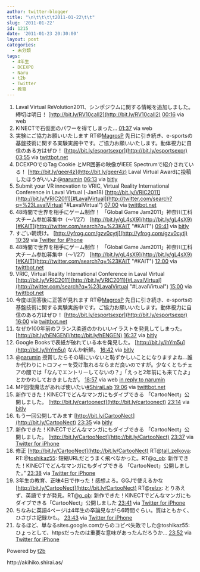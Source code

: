 ```yaml
---
author: twitter-blogger
title: "\n\t\t\t\t2011-01-22\t\t"
slug: '2011-01-22'
id: 1215
date: '2011-01-23 20:30:00'
layout: post
categories:
  - 未分類
tags:
  - 4年生
  - DCEXPO
  - Naru
  - t2b
  - Twitter
  - 教育
---
```


<div xmlns:georss="http://www.georss.org/georss">

1.  <span><span>Laval Virtual ReVolution2011、シンポジウムに関する情報を追加しました。 締切は明日！ [http://bit.ly/RV10call2](http://bit.ly/RV10call2)</span> <span>[<span>00:16</span>](http://twitter.com/o_ob/status/28772949838270464) <span>via web</span></span></span>
2.  <span><span>KINECTで石仮面のパワーを得てしまった…</span> <span>[<span>01:37</span>](http://twitter.com/o_ob/status/28793467089977345) <span>via web</span></span></span>
3.  <span><span>実験にご協力お願いいたします RT@[MagrosP](http://twitter.com/MagrosP "MagrosP") 先日に引き続き、e-sportsの基盤技術に関する実験実施中です。ご協力お願いいたします。動体視力に自信のある方はぜひ！ [http://bit.ly/esportsexpr](http://bit.ly/esportsexpr)</span> <span>[<span>03:55</span>](http://twitter.com/o_ob/status/28828053840863232) <span>via [twittbot.net](http://twittbot.net/)</span></span></span>
4.  <span><span>DCEXPOでのTag Cookie とMR囲碁の映像がIEEE Spectrumで紹介されている！ [http://bit.ly/geer4z](http://bit.ly/geer4z) Laval Virtual Awardに投稿したほうがいいよ@[narumin](http://twitter.com/narumin "narumin")</span> <span>[<span>06:13</span>](http://twitter.com/o_ob/status/28862832489533440) <span>via [bitly](http://bit.ly)</span></span></span>
5.  <span><span>Submit your VR innovation to VRIC, Virtual Reality International Conference in Laval Virtual (-Jan18) [http://bit.ly/VRIC2011](http://bit.ly/VRIC2011)[#LavalVirtual](http://twitter.com/search?q=%23LavalVirtual "#LavalVirtual")</span> <span>[<span>07:00</span>](http://twitter.com/o_ob/status/28874566986104832) <span>via [twittbot.net](http://twittbot.net/)</span></span></span>
6.  <span><span>48時間で世界を相手にゲーム制作！ 「Global Game Jam2011」神奈川工科大チーム参加募集中（～1/27） [http://bit.ly/gL4sX9](http://bit.ly/gL4sX9)[#KAIT](http://twitter.com/search?q=%23KAIT "#KAIT")</span> <span>[<span>09:41</span>](http://twitter.com/o_ob/status/28915082985476096) <span>via [bitly](http://bit.ly)</span></span></span>
7.  <span><span>すごい朝焼け。 [http://yfrog.com/gzv0cytj](http://yfrog.com/gzv0cytj)</span> <span>[<span>10:39</span>](http://twitter.com/o_ob/status/28929715381207040) <span>via [Twitter for iPhone](http://twitter.com/)</span></span></span>
8.  <span><span>48時間で世界を相手にゲーム制作！ 「Global Game Jam2011」神奈川工科大チーム参加募集中（～1/27） [http://bit.ly/gL4sX9](http://bit.ly/gL4sX9)[#KAIT](http://twitter.com/search?q=%23KAIT "#KAIT")</span> <span>[<span>12:00</span>](http://twitter.com/o_ob/status/28950076307021825) <span>via [twittbot.net](http://twittbot.net/)</span></span></span>
9.  <span><span>VRIC, Virtual Reality International Conference in Laval Virtual [http://bit.ly/VRIC2011](http://bit.ly/VRIC2011)[#LavalVirtual](http://twitter.com/search?q=%23LavalVirtual "#LavalVirtual")</span> <span>[<span>15:00</span>](http://twitter.com/o_ob/status/28995370017095680) <span>via [twittbot.net](http://twittbot.net/)</span></span></span>
10.  <span><span>今度は回答後に正答が見れます RT@[MagrosP](http://twitter.com/MagrosP "MagrosP") 先日に引き続き、e-sportsの基盤技術に関する実験実施中です。ご協力お願いいたします。動体視力に自信のある方はぜひ！ [http://bit.ly/esportsexpr](http://bit.ly/esportsexpr)</span> <span>[<span>16:00</span>](http://twitter.com/o_ob/status/29010468840407040) <span>via [twittbot.net](http://twittbot.net/)</span></span></span>
11.  <span><span>なぜか100年前のフランス柔道のかわいいイラストを発見してしまった。 [http://bit.ly/hENGEN](http://bit.ly/hENGEN)</span> <span>[<span>16:37</span>](http://twitter.com/o_ob/status/29019974429315072) <span>via [bitly](http://bit.ly)</span></span></span>
12.  <span><span>Google Booksで表紙が破れている本を発見した。 [http://bit.ly/ihYm5u](http://bit.ly/ihYm5u) なんか新鮮。</span> <span>[<span>16:42</span>](http://twitter.com/o_ob/status/29021234821865472) <span>via [bitly](http://bit.ly)</span></span></span>
13.  <span><span>@[narumin](http://twitter.com/narumin "narumin") 授賞したらその場にいないと恥ずかしいことになりますよね…誰か代わりにトロフィーを受け取れるならまだ良いのですが。少なくともチェアの間では「なんでエントリーしてないの？」「えっと2年前にも来てたよ」とかかわしておきましたが。</span> <span>[<span>18:57</span>](http://twitter.com/o_ob/status/29055128078123008) <span>via web</span> [in reply to narumin](http://twitter.com/narumin/status/29051895632896000)</span></span>
14.  <span><span>MP回復魔法があれば使いたい[#ShiraiLab](http://twitter.com/search?q=%23ShiraiLab "#ShiraiLab")</span> <span>[<span>19:06</span>](http://twitter.com/o_ob/status/29057264706912256) <span>via [twittbot.net](http://twittbot.net/)</span></span></span>
15.  <span><span>新作できた！KINECTでどんなマンガにもダイブできる 「CartooNect」公開しました。 [http://bit.ly/cartoonect](http://bit.ly/cartoonect)</span> <span>[<span>23:14</span>](http://twitter.com/o_ob/status/29119749321392129) <span>via [bitly](http://bit.ly)</span></span></span>
16.  <span><span>もう一回公開してみます [http://bit.ly/CartooNect](http://bit.ly/CartooNect)</span> <span>[<span>23:35</span>](http://twitter.com/o_ob/status/29125142265208832) <span>via [bitly](http://bit.ly)</span></span></span>
17.  <span><span>新作できた！KINECTでどんなマンガにもダイブできる 「CartooNect」公開しました。 [http://bit.ly/CartooNect](http://bit.ly/CartooNect)</span> <span>[<span>23:37</span>](http://twitter.com/o_ob/status/29125621661564929) <span>via [Twitter for iPhone](http://twitter.com/)</span></span></span>
18.  <span><span>修正 [http://bit.ly/CartooNect](http://bit.ly/CartooNect) RT@[tall_zelkova](http://twitter.com/tall_zelkova "tall_zelkova"): RT:@[toshikaz55](http://twitter.com/toshikaz55 "toshikaz55"): 短縮URLだとうまく飛べなかった。RT@[o_ob](http://twitter.com/o_ob "o_ob"): 新作できた！KINECTでどんなマンガにもダイブできる 「CartooNect」公開しました。”</span> <span>[<span>23:38</span>](http://twitter.com/o_ob/status/29125920220516352) <span>via [Twitter for iPhone](http://twitter.com/)</span></span></span>
19.  <span><span>3年生の教育、正味4日で作った！感想よろ。GGJで使えるかな [http://bit.ly/CartooNect](http://bit.ly/CartooNect) RT@[relzx](http://twitter.com/relzx "relzx"): とりあえず、英語ですが発見。RT@[o_ob](http://twitter.com/o_ob "o_ob"): 新作できた！KINECTでどんなマンガにもダイブできる「CartooNect」公開しました</span> <span>[<span>23:41</span>](http://twitter.com/o_ob/status/29126606777749504) <span>via [Twitter for iPhone](http://twitter.com/)</span></span></span>
20.  <span><span>ちなみに英語4ページは4年生の卒論見ながら6時間ぐらい。質はともかく、ひさびさ記録かも。</span> <span>[<span>23:43</span>](http://twitter.com/o_ob/status/29127054649729024) <span>via [Twitter for iPhone](http://twitter.com/)</span></span></span>
21.  <span><span>なるほど、単なるsites.google.comからのコピペ失敗でした@toshikaz55: ひょっとして、httpsだったのは重要な意味があったんだろうか…</span> <span>[<span>23:52</span>](http://twitter.com/o_ob/status/29129414482591744) <span>via [Twitter for iPhone](http://twitter.com/)</span></span></span>

</div>

Powered by [t2b](http://t2b.utilz.jp/)

<div>http://akihiko.shirai.as/</div>